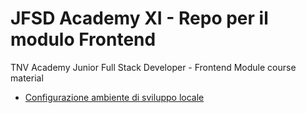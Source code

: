 # JFSD Academy XI - Repo per il modulo Frontend

TNV Academy Junior Full Stack Developer - Frontend Module course material 

- [Configurazione ambiente di sviluppo locale](https://github.com/michelefenu/tnv-academy-XI/blob/main/configurazione-dev-env.md)

